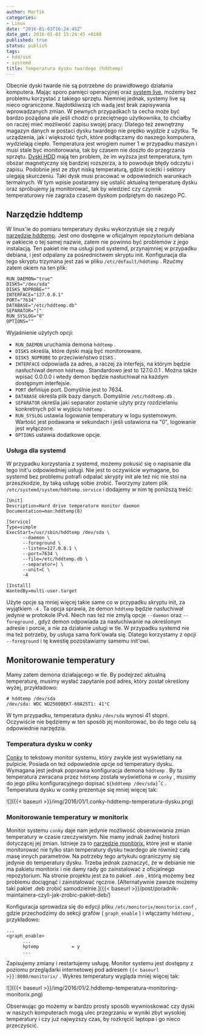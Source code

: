 ```yaml
---
author: Morfik
categories:
- Linux
date: "2016-01-03T16:24:45Z"
date_gmt: 2016-01-03 15:24:45 +0100
published: true
status: publish
tags:
- hdd/ssd
- systemd
title: Temperatura dysku twardego (hddtemp)
---
```


Obecnie dyski twarde nie są potrzebne do prawidłowego działania komputera. Mając sporo pamięci
operacyjnej oraz [system live](https://pl.wikipedia.org/wiki/Live_CD), możemy bez problemu korzystać
z takiego sprzętu. Niemniej jednak, systemy live są nieco ograniczone. Najdotkliwszą ich wadą jest
brak zapisywania wprowadzanych zmian. W pewnych przypadkach ta cecha może być bardzo pożądana ale
jeśli chodzi o przeciętnego użytkownika, to chciałby on raczej mieć możliwość zapisu swojej pracy.
Dlatego też zewnętrzny magazyn danych w postaci dysku twardego nie prędko wyjdzie z użytku. Te
urządzenia, jak i większość tych, które podłączamy do naszego komputera, wydzielają ciepło.
Temperatura jest wrogiem numer 1 w przypadku maszyn i musi stale być monitorowana, tak by czasem nie
doszło do przegrzania sprzętu. [Dyski HDD](https://pl.wikipedia.org/wiki/Dysk_twardy) mają ten
problem, że im wyższa jest temperatura, tym obszar magnetyczny się bardziej rozszerza, a to powoduje
błędy odczytu i zapisu. Podobnie jest ze zbyt niską temperaturą, gdzie ścieżki i sektory ulegają
skurczeniu. Taki dysk musi pracować w odpowiednich warunkach termalnych. W tym wpisie postaramy się
ustalić aktualną temperaturę dysku oraz spróbujemy ją monitorować, tak by wiedzieć czy czynnik
temperaturowy nie zagraża czasem dyskom podpiętym do naszego PC.

<!--more-->
## Narzędzie hddtemp

W linux'ie do pomiaru temperatury dysku wykorzystuje się z reguły [narzędzie
hddtemp](http://manpages.ubuntu.com/manpages/wily/en/man8/hddtemp.8.html). Jest ono dostępne w
oficjalnym repozytorium debiana w pakiecie o tej samej nazwie, zatem nie powinno być problemów z
jego instalacją. Ten pakiet nie ma usługi pod systemd, przynajmniej w przypadku debiana, i jest
odpalany za pośrednictwem skryptu init. Konfiguracja dla tego skryptu trzymana jest zaś w pliku
`/etc/default/hddtemp` . Rzućmy zatem okiem na ten plik:

    RUN_DAEMON="true"
    DISKS="/dev/sda"
    DISKS_NOPROBE=""
    INTERFACE="127.0.0.1"
    PORT="7634"
    DATABASE="/etc/hddtemp.db"
    SEPARATOR="|"
    RUN_SYSLOG="0"
    OPTIONS=""

Wyjaśnienie użytych opcji:

  - `RUN_DAEMON` uruchamia demona `hddtemp` .
  - `DISKS` określa, które dyski mają być monitorowane.
  - `DISKS_NOPROBE` to przeciwieństwo `DISKS` .
  - `INTERFACE` odpowiada za adres, a raczej za interfejs, na którym będzie nasłuchiwał demon
    `hddtemp` . Standardowo jest to 127.0.0.1 . Można także wpisać 0.0.0.0 i wtedy demon będzie
    nasłuchiwał na każdym dostępnym interfejsie.
  - `PORT` definiuje port. Domyślnie jest to 7634.
  - `DATABASE` określa plik bazy danych. Domyślnie `/etc/hddtemp.db` .
  - `SEPARATOR` określa jaki separator zostanie użyty przy rozdzielaniu konkretnych pól w wyjściu
    `hddtemp` .
  - `RUN_SYSLOG` ustawia logowanie temperatury w logu systemowym. Wartość jest podawana w sekundach
    i jeśli ustawiona na "0", logowanie jest wyłączone.
  - `OPTIONS` ustawia dodatkowe opcje.

### Usługa dla systemd

W przypadku korzystania z systemd, możemy pokusić się o napisanie dla tego init'u odpowiedniej
usługi. Nie jest to oczywiście wymagane, bo systemd bez problemu potrafi odpalać skrypty init ale
też nic nie stoi na przeszkodzie, by taką usługę sobie zrobić. Tworzymy zatem plik
`/etc/systemd/system/hddtemp.service` i dodajemy w nim tę poniższą treść:

    [Unit]
    Description=Hard drive temperature monitor daemon
    Documentation=man:hddtemp(8)

    [Service]
    Type=simple
    ExecStart=/usr/sbin/hddtemp /dev/sda \
          --daemon \
          --foreground \
          --listen=127.0.0.1 \
          --port=7634 \
          --file=/etc/hddtemp.db \
          --separator=| \
          --unit=C \
          -4

    [Install]
    WantedBy=multi-user.target

Użyte opcje są mniej więcej takie same co w przypadku skryptu init, za wyjątkiem `-4` . Ta opcja
sprawia, że demon `hddtemp` będzie nasłuchiwał jedynie w protokole IPv4. Niech nas też nie zmylą
opcje `--daemon` oraz `--foreground` , gdyż demon odpowiada za nasłuchiwanie na określonym adresie i
porcie, a nie za działanie usługi w tle. W przypadku systemd nie ma też potrzeby, by usługa sama
fork'owała się. Dlatego korzystamy z opcji `--foreground` i tę kwestię pozostawiamy samemu init'owi.

## Monitorowanie temperatury

Mamy zatem demona działającego w tle. By podejrzeć aktualną temperaturę, musimy wysłać zapytanie pod
adres, który został określony wyżej, przykładowo:

    # hddtemp /dev/sda
    /dev/sda: WDC WD2500BEKT-60A25T1: 41°C

W tym przypadku, temperatura dysku `/dev/sda` wynosi 41 stopni. Oczywiście nie będziemy w ten sposób
jej monitorować, bo do tego celu są odpowiednie narzędzia.

### Temperatura dysku w conky

[Conky](https://github.com/brndnmtthws/conky) to tekstowy monitor systemu, który zwykle jest
wyświetlany na pulpicie. Posiada on też odpowiednie opcje od temperatury dysku. Wymagana jest
jednak poprawna konfiguracja demona `hddtemp` . By ta temperatura zwracana przez `hddtemp` została
wyświetlona w `conky` , musimy do jego pliku konfiguracyjnego dopisać `${hddtemp /dev/sda}˚C` .
Temperatura dysku w conky prezentuje się mniej więcej tak:

![]({{< baseurl >}}/img/2016/01/1.conky-hddtemp-temperatura-dysku.png)

### Monitorowanie temperatury w monitorix

Monitor systemu `conky` daje nam jedynie możliwość obserwowania zmian temperatury w czasie
rzeczywistym. Nie mamy jednak żadnej historii dotyczącej jej zmian. Istnieje za to [narzędzie
monitorix](http://www.monitorix.org/), które jest w stanie monitorować nie tylko stan temperatury
dysku twardego ale również całą masę innych parametrów. Na potrzeby tego artykułu ograniczymy się
jedynie do temperatury dysku. Trzeba jednak zaznaczyć, że w debianie nie ma pakietu monitorix i nie
damy rady go zainstalować z oficjalnego repozytorium. Na stronie projektu jest za to pakiet `.deb` ,
którą możemy bez problemu dociągnąć i zainstalować ręcznie. [Alternatywnie zawsze możemy taki pakiet
.deb zrobić samodzielnie.]({{< baseurl >}}/post/poradnik-maintainera-czyli-jak-zrobic-pakiet-deb/)

Konfiguracja sprowadza się do edycji pliku `/etc/monitorix/monitorix.conf` , gdzie przechodzimy do
sekcji grafów ( `graph_enable` ) i włączamy `hddtemp` , przykładowo:

    ...
    <graph_enable>
          ...
          hptemp            = y
          ...

Zapisujemy zmiany i restartujemy usługę. Monitor systemu jest dostępny z poziomu przeglądarki
internetowej pod adresem `{{< baseurl >}}:8080/monitorix/` . Wykres temperatury wygląda mniej
więcej tak:

![]({{< baseurl >}}/img/2016/01/2.hddtemp-temperatura-monitoring-monitorix.png)

Obserwując go możemy w bardzo prosty sposób wywnioskować czy dyski w naszych komputerach mogą ulec
przegrzaniu w wyniki zbyt wysokiej temperatury i czy już najwyższy czas, by rozkręcić laptopa i go
nieco przeczyścić.
